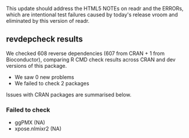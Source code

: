 This update should address the HTML5 NOTEs on readr and the ERRORs, which are intentional test failures caused by today's release vroom and eliminated by this version of readr.

## revdepcheck results

We checked 608 reverse dependencies (607 from CRAN + 1 from Bioconductor), comparing R CMD check results across CRAN and dev versions of this package.

 * We saw 0 new problems
 * We failed to check 2 packages

Issues with CRAN packages are summarised below.

### Failed to check

* ggPMX         (NA)
* xpose.nlmixr2 (NA)
